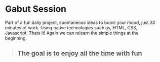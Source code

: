 # Gabut Session

Part of a fun daily project, spontaneous ideas to boost your mood, just 30 minutes of work. Using native technologies such as, HTML, CSS, Javascript, Thats It!
Again we can relearn the simple things at the beginning.

> ## The goal is to enjoy all the time with fun